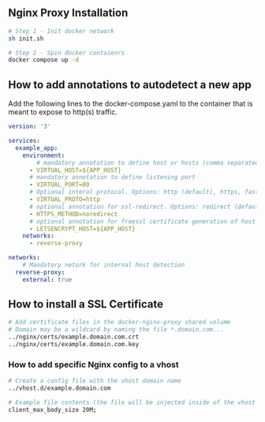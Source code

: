 ## Nginx Proxy Installation

```bash
# Step 1 - Init docker network
sh init.sh

# Step 2 - Spin docker contaienrs
docker compose up -d
```



## How to add annotations to autodetect a new app

Add the following lines to the docker-compose.yaml to the container that is meant to expose to http(s) traffic.

```yaml
version: '3'

services:
  example_app:
    environment:
    	# mandatory annotation to define host or hosts (comma separated)
      - VIRTUAL_HOST=${APP_HOST}
      # mandatory annotation to define listening port
      - VIRTUAL_PORT=80
      # Optional interal protocol. Options: http (default), https, fastcgi, uwsgi
      - VIRTUAL_PROTO=http
      # optional annotation for ssl-redirect. Options: redirect (default), noredirect, nohttps
      - HTTPS_METHOD=noredirect
      # optional annotation for freessl certificate generation of host or hosts (comma separated)
      - LETSENCRYPT_HOST=${APP_HOST}
    networks:
      - reverse-proxy

networks:
	# Mandatory netork for internal host detection
  reverse-proxy:
    external: true
```



## How to install a SSL Certificate 

```bash
# Add certificate files in the docker-nginx-proxy shared volume
# Domain may be a wildcard by naming the file *.domain.com...
../nginx/certs/example.domain.com.crt
../nginx/certs/example.domain.com.key
```



### How to add specific Nginx config to a vhost

```bash
# Create a config file with the vhost domain name
../vhost.d/example.domain.com

# Example file contents (the file will be injected inside of the vhost server definition
client_max_body_size 20M;
```

